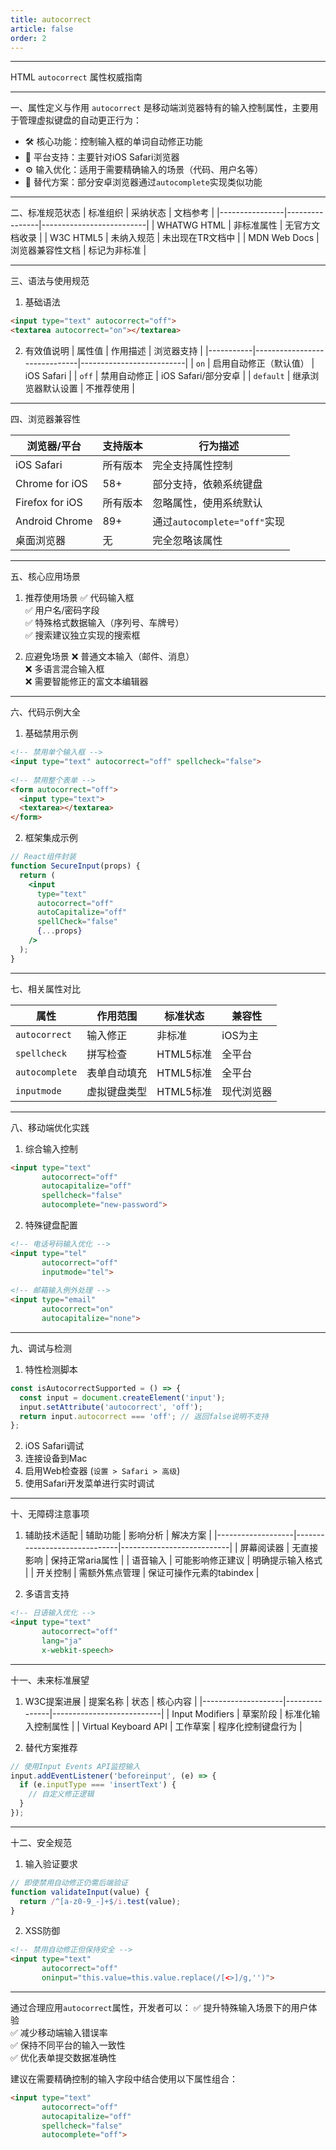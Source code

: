 ```yaml
---
title: autocorrect
article: false
order: 2
---
```


 
 
 
 
---
 
HTML `autocorrect` 属性权威指南 
 
---
 
一、属性定义与作用 
`autocorrect` 是移动端浏览器特有的输入控制属性，主要用于管理虚拟键盘的自动更正行为：
 
- 🛠️ 核心功能：控制输入框的单词自动修正功能 
- 📱 平台支持：主要针对iOS Safari浏览器 
- ⚙️ 输入优化：适用于需要精确输入的场景（代码、用户名等）
- 🔄 替代方案：部分安卓浏览器通过`autocomplete`实现类似功能 
 
---
 
二、标准规范状态 
| 标准组织       | 采纳状态       | 文档参考                 |
|----------------|----------------|--------------------------|
| WHATWG HTML    | 非标准属性     | 无官方文档收录           |
| W3C HTML5      | 未纳入规范     | 未出现在TR文档中         |
| MDN Web Docs   | 浏览器兼容性文档 | 标记为非标准            |
 
---
 
三、语法与使用规范 
 
1. 基础语法 
```html 
<input type="text" autocorrect="off">
<textarea autocorrect="on"></textarea>
```
 
2. 有效值说明 
| 属性值    | 作用描述                     | 浏览器支持               |
|-----------|------------------------------|--------------------------|
| `on`      | 启用自动修正（默认值）       | iOS Safari               |
| `off`     | 禁用自动修正                 | iOS Safari/部分安卓      |
| `default` | 继承浏览器默认设置           | 不推荐使用               |
 
---
 
四、浏览器兼容性 
 
| 浏览器/平台          | 支持版本       | 行为描述                     |
|-----------------------|----------------|------------------------------|
| iOS Safari            | 所有版本       | 完全支持属性控制             |
| Chrome for iOS        | 58+            | 部分支持，依赖系统键盘       |
| Firefox for iOS       | 所有版本       | 忽略属性，使用系统默认       |
| Android Chrome        | 89+            | 通过`autocomplete="off"`实现 |
| 桌面浏览器            | 无             | 完全忽略该属性               |
 
---
 
五、核心应用场景 
 
1. 推荐使用场景 
✅ 代码输入框  
✅ 用户名/密码字段  
✅ 特殊格式数据输入（序列号、车牌号）  
✅ 搜索建议独立实现的搜索框  
 
2. 应避免场景 
❌ 普通文本输入（邮件、消息）  
❌ 多语言混合输入框  
❌ 需要智能修正的富文本编辑器  
 
---
 
六、代码示例大全 
 
1. 基础禁用示例 
```html 
<!-- 禁用单个输入框 -->
<input type="text" autocorrect="off" spellcheck="false">
 
<!-- 禁用整个表单 -->
<form autocorrect="off">
  <input type="text">
  <textarea></textarea>
</form>
```
 
2. 框架集成示例 
```jsx 
// React组件封装 
function SecureInput(props) {
  return (
    <input 
      type="text"
      autocorrect="off"
      autoCapitalize="off"
      spellCheck="false"
      {...props}
    />
  );
}
```
 
---
 
七、相关属性对比 
 
| 属性            | 作用范围         | 标准状态       | 兼容性          |
|-----------------|------------------|----------------|-----------------|
| `autocorrect`   | 输入修正         | 非标准         | iOS为主         |
| `spellcheck`    | 拼写检查         | HTML5标准      | 全平台          |
| `autocomplete`  | 表单自动填充     | HTML5标准      | 全平台          |
| `inputmode`     | 虚拟键盘类型     | HTML5标准      | 现代浏览器      |
 
---
 
八、移动端优化实践 
 
1. 综合输入控制 
```html 
<input type="text"
       autocorrect="off"
       autocapitalize="off"
       spellcheck="false"
       autocomplete="new-password">
```
 
2. 特殊键盘配置 
```html 
<!-- 电话号码输入优化 -->
<input type="tel"
       autocorrect="off"
       inputmode="tel">
 
<!-- 邮箱输入例外处理 -->
<input type="email"
       autocorrect="on"
       autocapitalize="none">
```
 
---
 
九、调试与检测 
 
1. 特性检测脚本 
```javascript 
const isAutocorrectSupported = () => {
  const input = document.createElement('input');
  input.setAttribute('autocorrect', 'off');
  return input.autocorrect === 'off'; // 返回false说明不支持 
};
```
 
2. iOS Safari调试 
1. 连接设备到Mac 
2. 启用Web检查器 (`设置 > Safari > 高级`)
3. 使用Safari开发菜单进行实时调试 
 
---
 
十、无障碍注意事项 
 
1. 辅助技术适配 
| 辅助功能          | 影响分析                     | 解决方案                  |
|-------------------|------------------------------|---------------------------|
| 屏幕阅读器        | 无直接影响                   | 保持正常aria属性          |
| 语音输入          | 可能影响修正建议             | 明确提示输入格式          |
| 开关控制          | 需额外焦点管理               | 保证可操作元素的tabindex  |
 
2. 多语言支持 
```html 
<!-- 日语输入优化 -->
<input type="text" 
       autocorrect="off"
       lang="ja"
       x-webkit-speech>
```
 
---
 
十一、未来标准展望 
 
1. W3C提案进展 
| 提案名称           | 状态          | 核心内容                  |
|--------------------|---------------|---------------------------|
| Input Modifiers    | 草案阶段      | 标准化输入控制属性        |
| Virtual Keyboard API | 工作草案     | 程序化控制键盘行为        |
 
2. 替代方案推荐 
```javascript 
// 使用Input Events API监控输入 
input.addEventListener('beforeinput', (e) => {
  if (e.inputType === 'insertText') {
    // 自定义修正逻辑 
  }
});
```
 
---
 
十二、安全规范 
 
1. 输入验证要求 
```javascript 
// 即使禁用自动修正仍需后端验证 
function validateInput(value) {
  return /^[a-z0-9_-]+$/i.test(value);
}
```
 
2. XSS防御 
```html 
<!-- 禁用自动修正但保持安全 -->
<input type="text"
       autocorrect="off"
       oninput="this.value=this.value.replace(/[<>]/g,'')">
```
 
---
 
通过合理应用`autocorrect`属性，开发者可以：
✅ 提升特殊输入场景下的用户体验  
✅ 减少移动端输入错误率  
✅ 保持不同平台的输入一致性  
✅ 优化表单提交数据准确性  
 
建议在需要精确控制的输入字段中结合使用以下属性组合：
```html 
<input type="text"
       autocorrect="off"
       autocapitalize="off"
       spellcheck="false"
       autocomplete="off">
```